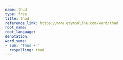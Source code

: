 ```yaml
---
name: thud
type: free
title: thud
reference_link: https://www.etymonline.com/word/thud
root_name: 
root_language: 
denotation: 
word_sums:
- sum: 'Thud + '
  respelling: thud
---
```

